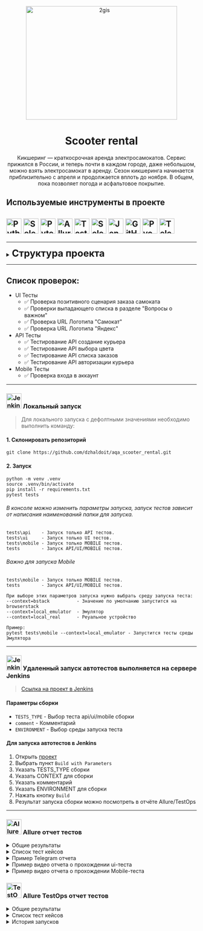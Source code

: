 
<p align="center">
  <a href="https://scooter-rental.ru/">
    <picture>
      <img alt="2gis" src="resources/logo.jpg" width="400" height="300">
    </picture>
  </a>
</p>
<h1 align="center">
  Scooter rental
</h1>

<p align="center">
Кикшеринг — краткосрочная аренда электросамокатов. Сервис прижился в России, и теперь почти в каждом городе, даже небольшом, можно взять электросамокат в аренду. Сезон кикшеринга начинается приблизительно с апреля и продолжается вплоть до ноября. В общем, пока позволяет погода и асфальтовое покрытие.

## Используемые инструменты в проекте
<img title="Python" src="resources/icons/python.svg" height="40" width="40"/> <img title="Selene" src="resources/icons/selene.png" height="40" width="40"/>  <img title="Pytest" src="resources/icons/pytest.svg" height="40" width="40"/> <img title="Allure Report" src="resources/icons/allure-report.png" height="40" width="40"/> <img title="TestOps" src="resources/icons/TestOps.svg" height="40" width="40"/> <img title="Selenoid" src="resources/icons/selenoid.png" height="40" width="40"/> <img title="Jenkins" src="resources/icons/jenkins.svg" height="40" width="40"/> <img title="GitHub" src="resources/icons/github.svg" height="40" width="40"/> <img title="Pycharm" src="resources/icons/pycharm.png" height="40" width="40"/> <img title="Telegram" src="resources/icons/telegram.png" height="40" width="40"/> 
----
----
<details>
<summary><span style="font-size:1.8em;"><b>Структура проекта</b></span></summary>

``` 
aqa_scooter_rental  - Основной каталог модулей
resources           - Каталог с ресурсами(конки, скриншоты, gif)
data                - Каталог с тестовыми данными для тестов
helpers             - Вспомогательные фикстуры для API
project             - Фцнкции для запусков теста
tests               - Каталог с тестами
pytest.ini          - Файл с настройками тестирования
scooter-v2.0        - APK файл для Android
requirements.txt    - Файл с требованиями к проекту
```
</details>

----

## Список проверок:
* UI Тесты
    - :white_check_mark: Проверка позитивного сценария заказа самоката
    - :white_check_mark: Проверки выпадающего списка в разделе "Вопросы о важном"
    - :white_check_mark: Проверка URL Логотипа "Самокат"
    - :white_check_mark: Проверка URL Логотипа "Яндекс"
* API Тесты
    - :white_check_mark: Тестирование API создание курьера
    - :white_check_mark: Тестирование API выбора цвета
    - :white_check_mark: Тестирование API списка заказов
    - :white_check_mark: Тестирование API авторизации курьера
* Mobile Тесты
    - :white_check_mark: Проверка входа в аккаунт

----
### <img title="Jenkins" src="https://e7.pngegg.com/pngimages/578/441/png-clipart-computer-icons-intranet-computer-network-technical-support-network-computer-network-text.png" height="40" width="40"/> Локальный запуск
> Для локального запуска с дефолтными значениями необходимо выполнить команду:
#### 1. Склонировать репозиторий
```
git clone https://github.com/dzhaldoit/aqa_scooter_rental.git
```
#### 2. Запуск
```
python -m venv .venv
source .venv/bin/activate
pip install -r requirements.txt
pytest tests
```
###### В консоле можно изменить параметры запуска, запуск тестов зависит от написания наименований папки для запуска.
```
tests\api    - Запуск только API тестов.
tests\ui     - Запуск только UI тестов.
tests\mobile - Запуск только MOBILE тестов.
tests        - Запуск API/UI/MOBILE тестов.
```
###### Важно для запуска Mobile
```
tests\mobile - Запуск только MOBILE тестов.
tests        - Запуск API/UI/MOBILE тестов.

При выборе этих параметров запуска нужно выбрать среду запуска теста:
--context=bstack          - Значение по умолчанию запустится на browserstack
--context=local_emulator  - Эмулятор
--context=local_real      - Реуальное устройство

Пример:
pytest tests\mobile --context=local_emulator - Запустится тесты среды Эмулятора
```


----
### <img title="Jenkins" src="resources/icons/jenkins.svg" height="40" width="40"/> Удаленный запуск автотестов выполняется на сервере Jenkins
> <a target="_blank" href="https://jenkins.autotests.cloud/job/test_aqa_rent_scooter/">Ссылка на проект в Jenkins</a>

#### Параметры сборки
* `TESTS_TYPE`  - Выбор теста api/ui/mobile сборки
* `comment`     - Комментарий
* `ENVIRONMENT` - Выбор среды запуска теста


####  Для запуска автотестов в Jenkins

1. Открыть <a target="_blank" href="https://jenkins.autotests.cloud/job/test_aqa_rent_scooter/">проект</a>
2. Выбрать пункт `Build with Parameters`
3. Указать TESTS_TYPE сборки
4. Указать CONTEXT для сборки
5. Указать комментарий
6. Указать ENVIRONMENT для сборки
7. Нажать кнопку `Build`
8. Результат запуска сборки можно посмотреть в отчёте Allure/TestOps

----
### <img title="Allure Report" src="resources/icons/allure-report.png" height="40" width="40"/> Allure отчет тестов


<details><summary>Общие результаты</summary>
  
![This is an image](resources/allure-report-remote.png)
</details>

<details><summary>Список тест кейсов</summary>
  
![This is an image](resources/allure-report-local.png)
</details>

<details><summary>Пример Telegram отчета</summary>
  
![This is an image](resources/telegram-notification.png)
</details>

<details><summary>Пример видео отчета о прохождении ui-теста</summary>
  
![This is an image](resources/fovorite_video_gif.gif)
</details>

<details><summary>Пример видео отчета о прохождении Mobile-теста</summary>
  
![This is an image](resources/mobile_video_gif.gif)
</details>

### <img title="TestOps Report" src="resources/icons/TestOps.svg" height="40" width="40"/> Allure TestOps отчет тестов


<details><summary>Общие результаты</summary>
  
![This is an image](resources/full.png)
</details>

<details><summary>Список тест кейсов</summary>
  
![This is an image](resources/test-keys.png)
</details>

<details><summary>История запусков</summary>
  
![This is an image](resources/launch-history.png)
</details>

